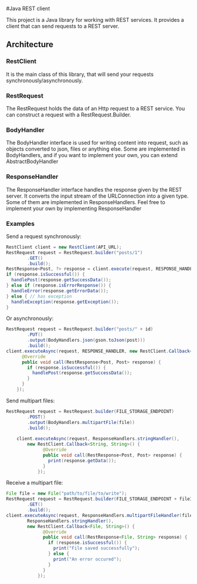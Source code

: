 #Java REST client

This project is a Java library for working with REST services. It provides
a client that can send requests to a REST server. 

## Architecture

### RestClient
It is the main class of this library, that will send your requests synchronously/asynchronously. 

### RestRequest
The RestRequest holds the data of an Http request to a REST service.
You can construct a request with a RestRequest.Builder.

### BodyHandler
The BodyHandler interface is used for writing content into request, such as objects converted to
json, files or anything else. Some are implemented in BodyHandlers, and if you want to implement your own,
you can extend AbstractBodyHandler

### ResponseHandler
The ResponseHandler interface handles the response given by the REST server. It converts the input stream
of the URLConnection into a given type. Some of them are implemented in ResponseHandlers.
Feel free to implement your own by implementing ResponseHandler

### Examples
Send a request synchronously:
```java
RestClient client = new RestClient(API_URL);
RestRequest request = RestRequest.builder("posts/1")
        .GET()
        .build();
RestResponse<Post, ?> response = client.execute(request, RESPONSE_HANDLER);
if (response.isSuccessful()) {
  handlePost(response.getSuccessData());
} else if (response.isErrorResponse()) {
  handleError(response.getErrorData());
} else { // has exception
  handleException(response.getException());
}
```

Or asynchronously:
```java
RestRequest request = RestRequest.builder("posts/" + id)
        .PUT()
        .output(BodyHandlers.json(gson.toJson(post)))
        .build();
client.executeAsync(request, RESPONSE_HANDLER, new RestClient.Callback<Post, Post>() {
      @Override
      public void call(RestResponse<Post, Post> response) {
        if (response.isSuccessful()) {
          handlePost(response.getSuccessData());
        }
      }
    });

```

Send multipart files:
```java
RestRequest request = RestRequest.builder(FILE_STORAGE_ENDPOINT)
        .POST()
        .output(BodyHandlers.multipartFile(file))
        .build();
        
    client.executeAsync(request, ResponseHandlers.stringHandler(),
        new RestClient.Callback<String, String>() {
              @Override
              public void call(RestResponse<Post, Post> response) {
                print(response.getData());
              }
            });
```
Receive a multipart file:
```java
File file = new File("path/to/file/to/write");
RestRequest request = RestRequest.builder(FILE_STORAGE_ENDPOINT + fileId)
        .GET()
        .build();
client.executeAsync(request, ResponseHandlers.multipartFileHandler(file),
        ResponseHandlers.stringHandler(),
        new RestClient.Callback<File, String>() {
              @Override
              public void call(RestResponse<File, String> response) {
                if (response.isSuccessful()) {
                  print("File saved successfully");
                } else {
                  print("An error occured");
                }
              }
            });
```
